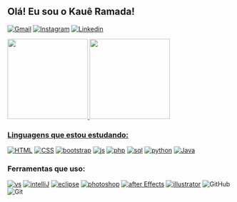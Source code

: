 ## Olá! Eu sou o Kauê Ramada!

[![Gmail](https://img.shields.io/badge/Gmail-D14836?style=for-the-badge&logo=gmail&logoColor=white)](kaueranjos@gmail.com)
[![Instagram](https://img.shields.io/badge/Instagram-E4405F?style=for-the-badge&logo=instagram&logoColor=white)](https://instagram.com/kaueramada?igshid=YTQwZjQ0NmI0OA==)
[![Linkedin](https://img.shields.io/badge/LinkedIn-0077B5?style=for-the-badge&logo=linkedin&logoColor=white)](https://www.linkedin.com/in/kauê-ramada-1692872a4/)

<div>
    <a href="https://github.com/KaueRamada">
    <img height = 180em src="https://github-readme-stats.vercel.app/api?username=KaueRamada&show_icons=true&theme=radical&locale=pt-br"/>
    <img height= 180em src="https://github-readme-stats.vercel.app/api/top-langs/?username=KaueRamada&layout=compact&locale=pt-br&theme=radical"/>
</div>

### Linguagens que estou estudando:
[![HTML](https://img.shields.io/badge/HTML5-E34F26?style=for-the-badge&logo=html5&logoColor=white)]()
[![CSS](https://img.shields.io/badge/CSS3-1572B6?style=for-the-badge&logo=css3&logoColor=white)]()
[![bootstrap](https://img.shields.io/badge/Bootstrap-563D7C?style=for-the-badge&logo=bootstrap&logoColor=white)]()
[![js](https://img.shields.io/badge/JavaScript-323330?style=for-the-badge&logo=javascript&logoColor=F7DF1E)]()
[![php](https://img.shields.io/badge/PHP-777BB4?style=for-the-badge&logo=php&logoColor=white)]()
[![sql](https://img.shields.io/badge/MySQL-005C84?style=for-the-badge&logo=mysql&logoColor=white)]()
[![python](https://img.shields.io/badge/Python-3776AB?style=for-the-badge&logo=python&logoColor=white)]()
[![Java](https://img.shields.io/badge/java-%23ED8B00.svg?style=for-the-badge&logo=openjdk&logoColor=white)]()

### Ferramentas que uso: 

[![vs](https://img.shields.io/badge/Visual%20Studio%20Code-0078d7.svg?style=for-the-badge&logo=visual-studio-code&logoColor=white)]()
[![intelliJ](https://img.shields.io/badge/IntelliJIDEA-000000.svg?style=for-the-badge&logo=intellij-idea&logoColor=white)]()
[![eclipse](https://img.shields.io/badge/Eclipse-2C2255?style=for-the-badge&logo=eclipse&logoColor=white)]()
[![photoshop](https://img.shields.io/badge/adobe%20photoshop-%2331A8FF.svg?style=for-the-badge&logo=adobe%20photoshop&logoColor=white)]()
[![after Effects](https://img.shields.io/badge/Adobe%20After%20Effects-9999FF.svg?style=for-the-badge&logo=Adobe%20After%20Effects&logoColor=white)]()
[![illustrator](https://img.shields.io/badge/adobe%20illustrator-%23FF9A00.svg?style=for-the-badge&logo=adobe%20illustrator&logoColor=white)]()
![GitHub](https://img.shields.io/badge/github-%23121011.svg?style=for-the-badge&logo=github&logoColor=white)
![Git](https://img.shields.io/badge/git-%23F05033.svg?style=for-the-badge&logo=git&logoColor=white)




